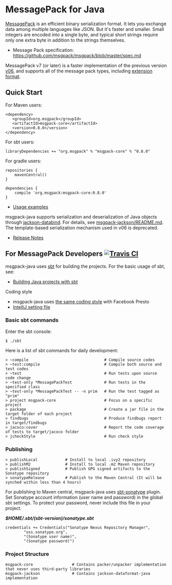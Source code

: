 MessagePack for Java 
=== 

[MessagePack](http://msgpack.org) is an efficient binary serialization format. It lets you exchange data among multiple languages like JSON. But it's faster and smaller. Small integers are encoded into a single byte, and typical short strings require only one extra byte in addition to the strings themselves.

 * Message Pack specification: <https://github.com/msgpack/msgpack/blob/master/spec.md>

MessagePack v7 (or later) is a faster implementation of the previous version [v06](https://github.com/msgpack/msgpack-java/tree/v06), and
supports all of the message pack types, including [extension format](https://github.com/msgpack/msgpack/blob/master/spec.md#formats-ext).

## Quick Start

For Maven users:
```
<dependency>
   <groupId>org.msgpack</groupId>
   <artifactId>msgpack-core</artifactId>
   <version>0.8.0</version>
</dependency>
```

For sbt users:
```
libraryDependencies += "org.msgpack" % "msgpack-core" % "0.8.0"
```

For gradle users:
```
repositories {
    mavenCentral()
}

dependencies {
    compile 'org.msgpack:msgpack-core:0.8.0'
}
```

- [Usage examples](msgpack-core/src/test/java/org/msgpack/core/example/MessagePackExample.java)

msgpack-java supports serialization and deserialization of Java objects through [jackson-databind](https://github.com/FasterXML/jackson-databind).
For details, see [msgpack-jackson/README.md](msgpack-jackson/README.md). The template-based serialization mechanism used in v06 is deprecated.

- [Release Notes](RELEASE_NOTES.md)

## For MessagePack Developers [![Travis CI](https://travis-ci.org/msgpack/msgpack-java.svg?branch=v07-develop)](https://travis-ci.org/msgpack/msgpack-java)

msgpack-java uses [sbt](http://www.scala-sbt.org/) for building the projects. For the basic usage of sbt, see:
 * [Building Java projects with sbt](http://xerial.org/blog/2014/03/24/sbt/)

Coding style
 * msgpack-java uses [the same coding style](https://github.com/airlift/codestyle) with Facebook Presto
  * [IntelliJ setting file](https://raw.githubusercontent.com/airlift/codestyle/master/IntelliJIdea13/Airlift.xml)

### Basic sbt commands
Enter the sbt console:
```
$ ./sbt
```

Here is a list of sbt commands for daily development:
```
> ~compile                                 # Compile source codes
> ~test:compile                            # Compile both source and test codes
> ~test                                    # Run tests upon source code change
> ~test-only *MessagePackTest              # Run tests in the specified class
> ~test-only *MessagePackTest -- -n prim   # Run the test tagged as "prim"
> project msgpack-core                     # Focus on a specific project
> package                                  # Create a jar file in the target folder of each project
> findbugs                                 # Produce findbugs report in target/findbugs
> jacoco:cover                             # Report the code coverage of tests to target/jacoco folder
> jcheckStyle                              # Run check style
```

### Publishing

```
> publishLocal            # Install to local .ivy2 repository
> publishM2               # Install to local .m2 Maven repository
> publishSigned           # Publish GPG signed artifacts to the Sonatype repository
> sonatypeRelease         # Publish to the Maven Central (It will be synched within less than 4 hours)
```

For publishing to Maven central, msgpack-java uses [sbt-sonatype](https://github.com/xerial/sbt-sonatype) plugin. Set Sonatype account information (user name and password) in the global sbt settings. To protect your password, never include this file in your project.

___$HOME/.sbt/(sbt-version)/sonatype.sbt___

```
credentials += Credentials("Sonatype Nexus Repository Manager",
        "oss.sonatype.org",
        "(Sonatype user name)",
        "(Sonatype password)")
```

### Project Structure

```
msgpack-core                 # Contains packer/unpacker implementation that never uses third-party libraries
msgpack-jackson              # Contains jackson-dataformat-java implementation
```
